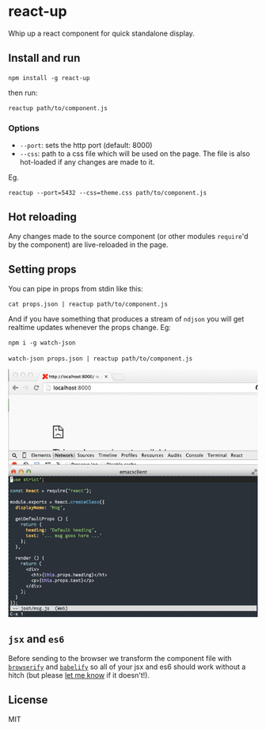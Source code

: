 react-up
====

Whip up a react component for quick standalone display.

Install and run
----

`npm install -g react-up`

then run:

```
reactup path/to/component.js
```

### Options

- `--port`: sets the http port (default: 8000)
- `--css`: path to a css file which will be used on the page. The file is also hot-loaded if any changes are made to it.

Eg.

```
reactup --port=5432 --css=theme.css path/to/component.js
```

Hot reloading
----

Any changes made to the source component (or other modules `require`'d by the component) are live-reloaded in the page.

Setting props
----

You can pipe in props from stdin like this:

```
cat props.json | reactup path/to/component.js
```

And if you have something that produces a stream of `ndjson` you will get realtime updates whenever the props change. Eg:

```
npm i -g watch-json

watch-json props.json | reactup path/to/component.js
```

![example of live-reloading props using watch-json](https://github.com/joshwnj/react-up/blob/master/example/react-up.gif)

`jsx` and `es6`
----

Before sending to the browser we transform the component file with [`browserify`](https://npmjs.com/package/browserify) and [`babelify`](https://npmjs.com/package/babelify) so all of your jsx and es6 should work without a hitch (but please [let me know](https://github.com/joshwnj/react-up/issues/new) if it doesn't!).


License
----

MIT
